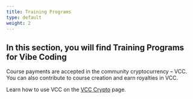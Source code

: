 ```yaml
---
title: Training Programs
type: default
weight: 2
--- 
```


## In this section, you will find Training Programs for Vibe Coding

Course payments are accepted in the community cryptocurrency – VCC.
You can also contribute to course creation and earn royalties in VCC.

Learn how to use VCC on the [VCC Crypto](/crypto) page.